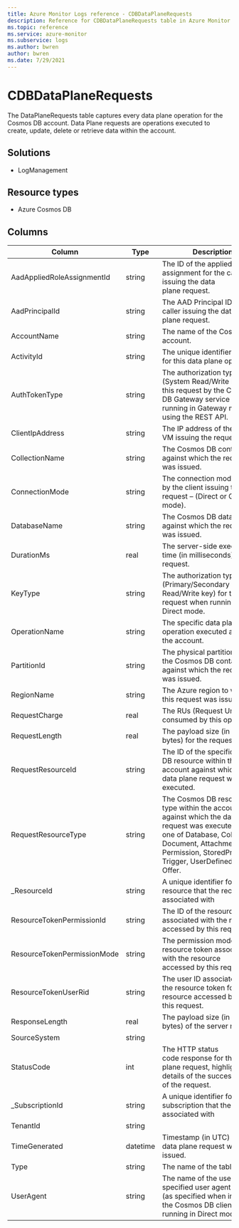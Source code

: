 ```yaml
---
title: Azure Monitor Logs reference - CDBDataPlaneRequests
description: Reference for CDBDataPlaneRequests table in Azure Monitor Logs.
ms.topic: reference
ms.service: azure-monitor
ms.subservice: logs
ms.author: bwren
author: bwren
ms.date: 7/29/2021
---
```


# CDBDataPlaneRequests

 The DataPlaneRequests table captures every data plane operation for the Cosmos DB account. Data Plane requests are operations executed to create, update, delete or retrieve data within the account.

## Solutions

- LogManagement
## Resource types

- Azure Cosmos DB




## Columns

|Column|Type|Description|
|---|---|---|
|AadAppliedRoleAssignmentId|string|The ID of the applied role assignment for the caller issuing the data plane request.|
|AadPrincipalId|string|The AAD Principal ID of the caller issuing the data plane request.|
|AccountName|string|The name of the Cosmos DB account.|
|ActivityId|string|The unique identifier (GUID) for this data plane operation|
|AuthTokenType|string|The authorization type (System Read/Write key) for this request by the Cosmos DB Gateway service when running in Gateway mode or using the REST API.|
|ClientIpAddress|string|The IP address of the client VM issuing the request.|
|CollectionName|string|The Cosmos DB container against which the request was issued.|
|ConnectionMode|string|The connection mode used by the client issuing the request – (Direct or Gateway mode).|
|DatabaseName|string|The Cosmos DB database against which the request was issued.|
|DurationMs|real|The server-side execution time (in milliseconds) for this request.|
|KeyType|string|The authorization type (Primary/Secondary Read/Write key) for this request when running in Direct mode.|
|OperationName|string|The specific data plane operation executed against the account.|
|PartitionId|string|The physical partition ID for the Cosmos DB container against which the request was issued.|
|RegionName|string|The Azure region to which this request was issued.|
|RequestCharge|real|The RUs (Request Units) consumed by this operation.|
|RequestLength|real|The payload size (in bytes) for the request.|
|RequestResourceId|string|The ID of the specific Cosmos DB resource within the account against which the data plane request was executed.|
|RequestResourceType|string|The Cosmos DB resource type within the account against which the data plane request was executed, can be one of Database, Collection, Document, Attachment, User, Permission, StoredProcedure, Trigger, UserDefinedFunction, Offer.|
|_ResourceId|string|A unique identifier for the resource that the record is associated with|
|ResourceTokenPermissionId|string|The ID of the resource token associated with the resource accessed by this request.|
|ResourceTokenPermissionMode|string|The permission mode of the resource token associated with the resource accessed by this request.|
|ResourceTokenUserRid|string|The user ID associated with the resource token for the resource accessed by this request.|
|ResponseLength|real|The payload size (in bytes) of the server response.|
|SourceSystem|string||
|StatusCode|int|The HTTP status code response for the data plane request, highlighting details of the success/failure of the request.|
|_SubscriptionId|string|A unique identifier for the subscription that the record is associated with|
|TenantId|string||
|TimeGenerated|datetime|Timestamp (in UTC) when the data plane request was issued.|
|Type|string|The name of the table|
|UserAgent|string|The name of the user specified user agent suffix (as specified when initializing the Cosmos DB client) when running in Direct mode.|
